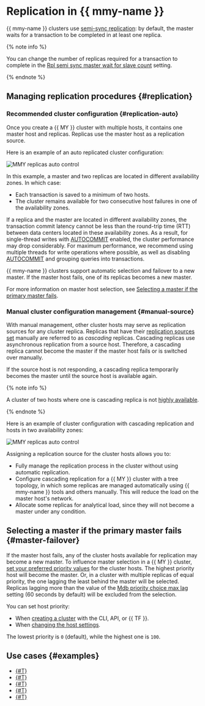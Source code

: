 # Replication in {{ mmy-name }}

{{ mmy-name }} clusters use [semi-sync replication](https://dev.mysql.com/doc/refman/5.7/en/replication-semisync.html): by default, the master waits for a transaction to be completed in at least one replica.

{% note info %}

You can change the number of replicas required for a transaction to complete in the [Rpl semi sync master wait for slave count](settings-list.md#setting-rpl-wait-slave-count) setting.

{% endnote %}

## Managing replication procedures {#replication}

### Recommended cluster configuration {#replication-auto}


Once you create a {{ MY }} cluster with multiple hosts, it contains one master host and replicas. Replicas use the master host as a replication source.

Here is an example of an auto replicated cluster configuration:

![MMY replicas auto control](../../_assets/mdb/mmy-replicas-auto.svg)

In this example, a master and two replicas are located in different availability zones. In which case:

* Each transaction is saved to a minimum of two hosts.
* The cluster remains available for two consecutive host failures in one of the availability zones.

If a replica and the master are located in different availability zones, the transaction commit latency cannot be less than the round-trip time (RTT) between data centers located in these availability zones. As a result, for single-thread writes with [AUTOCOMMIT](https://dev.mysql.com/doc/refman/8.0/en/server-system-variables.html#sysvar_autocommit) enabled, the cluster performance may drop considerably. For maximum performance, we recommend using multiple threads for write operations where possible, as well as disabling [AUTOCOMMIT](https://dev.mysql.com/doc/refman/8.0/en/commit.html) and grouping queries into transactions.

{{ mmy-name }} clusters support automatic selection and failover to a new master. If the master host fails, one of its replicas becomes a new master.

For more information on master host selection, see [Selecting a master if the primary master fails](#master-failover).

### Manual cluster configuration management {#manual-source}

With manual management, other cluster hosts may serve as replication sources for any cluster replica. Replicas that have their [replication sources set](../operations/hosts.md#update) manually are referred to as _cascading_ replicas. Cascading replicas use asynchronous replication from a source host. Therefore, a cascading replica cannot become the master if the master host fails or is switched over manually.

If the source host is not responding, a cascading replica temporarily becomes the master until the source host is available again.

{% note info %}

A cluster of two hosts where one is cascading replica is not [highly available](high-availability.md).

{% endnote %}

Here is an example of cluster configuration with cascading replication and hosts in two availability zones:

![MMY replicas auto control](../../_assets/mdb/mmy-cascade-replicas.svg)

Assigning a replication source for the cluster hosts allows you to:

- Fully manage the replication process in the cluster without using automatic replication.
- Configure cascading replication for a {{ MY }} cluster with a tree topology, in which some replicas are managed automatically using {{ mmy-name }} tools and others manually. This will reduce the load on the master host's network.
- Allocate some replicas for analytical load, since they will not become a master under any condition.

## Selecting a master if the primary master fails {#master-failover}

If the master host fails, any of the cluster hosts available for replication may become a new master. To influence master selection in a {{ MY }} cluster, [set your preferred priority values](../operations/hosts.md#update) for the cluster hosts. The highest priority host will become the master. Or, in a cluster with multiple replicas of equal priority, the one lagging the least behind the master will be selected. Replicas lagging more than the value of the [Mdb priority choice max lag](settings-list.md#setting-mdb-priority-choice-max-lag) setting (60 seconds by default) will be excluded from the selection.

You can set host priority:

* When [creating a cluster](../operations/cluster-create.md) with the CLI, API, or {{ TF }}.
* When [changing the host settings](../operations/hosts.md#update).

The lowest priority is `0` (default), while the highest one is `100`.

## Use cases {#examples}

* [{#T}](../tutorials/cdc-data-transfer.md)
* [{#T}](../tutorials/mmy-to-mgp.md)
* [{#T}](../tutorials/mmy-to-mysql-migration.md)
* [{#T}](../tutorials/mpg-to-mmy.md)
* [{#T}](../tutorials/mysql-to-clickhouse.md)
